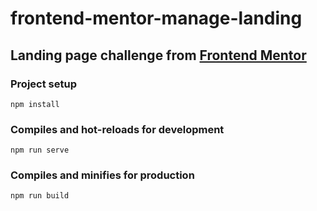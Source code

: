# frontend-mentor-manage-landing

## Landing page challenge from [Frontend Mentor](https://www.frontendmentor.io/challenges/manage-landing-page-SLXqC6P5)

### Project setup

```
npm install
```

### Compiles and hot-reloads for development

```
npm run serve
```

### Compiles and minifies for production

```
npm run build
```
